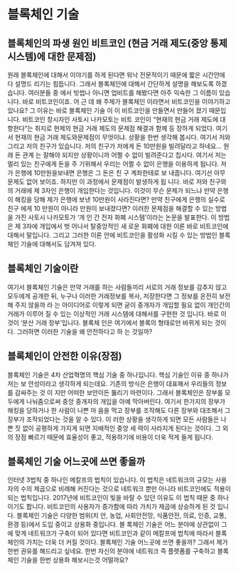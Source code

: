 # 블록체인 기술 
## 블록체인의 파생 원인 비트코인 (현금 거래 제도(중앙 통제 시스템)에 대한 문제점) 
원래 블록체인에 대해서 이야기를 하게 된다면 워낙 전문적이기 때문에 짧은 시간안에 다 설명드 리기는 힘듭니다. 그래서 블록체인에 대해서 간단하게 설명을 해보도록 하겠습니다. 여러분들 중 에서 빗썹나 아니면 업비트를 해봤다면 아주 익숙한 그 이름이 있습니다. 바로 비트코인이죠. 어 근 데 왜 주제가 블록체인 이라면서 비트코인을 이야기하고 있나요? 그 이유는 바로 블록체인 기술 이 이 비트코인을 만들면서 만들어 졌기 때문입니다. 비트코인 창시자인 사토시 나카모토는 비트 코인이 “현재의 현금 거래 제도에 대항한다”는 취지로 현제의 현금 거래 제도의 문제점 해결과 함께 등 장하게 되었다. 여기서 현재의 현금 거래 제도와문제점이 무엇이냐. 상황을 한번 생각해 봅시다. 여기서 
저와 그리고 저의 친구가 있습니다. 저의 친구가 저에게 돈 10만원을 빌려달라고 하네요… 원래 돈 관계 는 잘해야 되지만 상황이니까 어쩔 수 없이 빌려준다고 칩시다. 여기서 저는 멀리 있는 친구에게 돈을 주 기위해서 우리는 어쩔 수 없이 은행을 이용하게 됩니다. 저가 은행에 10만원을보내면 은행은 그 돈은 친 구 계좌한테로 보 내줍니다. 여기선 아무 문제도 없어 보이죠. 하지만 이 과정에서 문제점이 발생하게 됩 니다. 바로 저와 친구와의 거래에 제 3자인 은행이 개입한다는 것입니다. 이것이 무슨 문제가 되느냐 만약 은행이 해킹을 당해 제가 은행에 보낸 10만원이 사라진다면? 만약 친구에게 은행의 실수로 친구 에게 10 만원이 아니라 만원이 보내졌다면? 이러한 문제점을 해결할 수 있는 방법을 가진 사토시 나카모토가 ‘개 인 간 전자 화폐 시스템’이라는 논문을 발표한다. 이 방법은 제 3자에 개입에서 벗 어나서 탈중앙적인 새 로운 화폐에 대한 이론 바로 비트코인에 대해서 말입니다. 그리고 그러한 이론 안에 비트코인을 활성화 시킬 수 있는 방법인 블록체인 기술에 대해서도 담겨져 있다. 
## 블록체인 기술이란 
여기서 블록체인 기술은 만약 거래를 하는 사람들끼리 서로의 거래 정보를 감추지 않고 모두에게 공개한 뒤, 누구나 이러한 거래정보를 복사, 저장한다면 그 정보를 온전히 보전해 주지 않을까 라 는 아이디어로 이렇게 되면 굳이 중개자가 개입할 필요 없이 개인간의 거래가 이루어 질 수 있는 이상적인 거래 시스템에 대해서를 구현한 것 입니다. 바로 이것이 ‘분산 거래 장부’입니다. 블록체 인은 여기에서 블록의 형태로만 바뀌게 되는 것이다. 그러하면 이러한 기술을 왜 안전하다고 하 는 것일까? 
## 블록체인이 안전한 이유(장점) 
블록체인 기술은 4차 산업혁명의 핵심 기술 중 하나입니다. 핵심 기술인 이유 중 하나가 저는 보 안성이라고 생각하게 되는데요. 기존의 방식은 은행이 대표해서 우리들의 정보를 감싸주는 것 이 지만 어떠한 보안이든 뚫리기 마련이다. 그래서 블록체인은 장부를 모두에게 나눠줌으로써 중앙 중개자의 개입을 아예 막아버린다. 여기서 한가지의 장부가 해킹을 당하거나 한 사람이 나쁜 마 음을 먹고 장부를 조작해도 다른 장부와 대조해서 그 장부가 조작되었다는 것을 알 수 있다. 이 러한 상황을 생각하게 되면 모든 사람들은 나쁜 짓 없이 공평하게 가지게 되면 지배적인 중앙 세 력이 사라지게 된다는 것이다. 그 외의 장점 빠르기 때문에 효율성이 좋고, 적용하기에 비용이 더욱 적게 들게 됩니다.
## 블록체인 기술 어느곳에 쓰면 좋을까 
인터넷 3법칙 중 하나인 메칼프의 법칙이 있습니다. 이 법칙은 네트워크의 규모는 사용자의 수의 제곱으로 비례해 커진다는 것으로 네트워크 뿐만 아니라 비트코인에도 적용이 되는 법칙입니다. 2017년에 비트코인이 빛을 바랄 수 있던 이유도 이 법칙 때문 중 하나이기도 합니다. 비트코인의 사용자가 증가함에 따라 가치가 제곱에 상승하게 된 것 입니다. 블록체인 기술은 다양한 범위(치 안, 농업, 사회안전망, 식품안전, 의료, 인증, 교통, 환경 등)에서 도입 중이고 상용화 중입니다. 블 록체인 기술은 어느 분야에 상관없이 그에 맞게 네트워크가 구축이 되어 있다면 비트코인과 같이 메칼프에 법칙에 따라서 블록체인의 가치는 더욱 더 커질 것이다. 블록체인 기술 어느곳에 쓰면 좋을까? 그래서 제가 한번 권유를 해드리고 싶네요. 한번 자신의 분야에 네트워크 즉 플랫폼를 구축하고 블록체인 기술을 한번 상용화 해보시는것 어떨까요?
